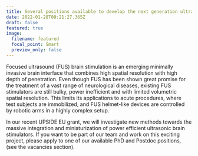 ```yaml
---
title: Several positions available to develop the next generation ultrasonic brain interfaces. Join us!
date: 2022-01-28T09:21:27.365Z
draft: false
featured: true
image:
  filename: featured
  focal_point: Smart
  preview_only: false
---
```


Focused ultrasound (FUS) brain stimulation is an emerging minimally invasive brain interface that combines high spatial resolution with high depth of penetration. Even though FUS has been shown great promise for the treatment of a vast range of neurological diseases, existing FUS stimulators are still bulky, power inefficient and with limited volumetric spatial resolution. This limits its applications to acute procedures, where test subjects are immobilized, and FUS helmet-like devices are controlled by robotic arms in a highly complex setup.

In our recent UPSIDE EU grant, we will investigate new methods towards the massive integration and miniaturization of power efficient ultrasonic brain stimulators. If you want to be part of our team and work on this exciting project, please apply to one of our available PhD and Postdoc positions, (see the vacancies section).

